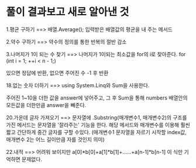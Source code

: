 # 풀이 결과보고 새로 알아낸 것

1.평균 구하기 ==> 배열.Average(); 입력받은 배열값의 평균을 내 주는 메서드

2.약수 구하기 ==> 약수의 정의를 통한 반복의 절반 감소

3.나머지가 1이 되는 수 찾기 ==> 나머지가 1이되는 최소값을 for의 i로 찾아준다. for (int i = 1; ++i < n - 1;)

있으면 정답에 반환, 없으면 주어진 수 -1 후 반환

18.없는 숫자 더하기 ==> using System.Linq와 Sum을 사용한다.

주어진 1~10을 더한 값을 answer에 넣어주고, 그 후 Sum을 통해 numbers 배열안의 모든값을 더한만큼 answer을 빼준다.


20.가운데 글자 가져오기 ==> 문자열에 .Substring(매개변수1, 매개변수2)의 구조를 가진 메서드는
   문자열을 '잘라주는' 기능을 한다. 해당 메서드와 매개변수를 이용해 훨씬 짧고 간단하게 중간 글자를 구할 수있다.
   (매개변수1 문자열을 자르기 시작할 index값, 매개변수 2는 어느 길이만큼 자를 것인지 의미)


22.내적 ==> 어려워 보이지만 a[0]*b[0]+a[1]*b[1]+......+a[n-1]*b[n-1] 이 식만 기억하면 문제없다.
